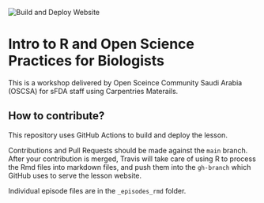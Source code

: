 ![Build and Deploy Website](https://github.com/datacarpentry/genomics-r-intro/workflows/Build%20and%20Deploy%20Website/badge.svg)

# Intro to R and Open Science Practices for Biologists

This is a workshop delivered by Open Sceince Community Saudi Arabia (OSCSA) for sFDA staff using Carpentries Materails.

## How to contribute?

This repository uses GitHub Actions to build and deploy the lesson.

Contributions and Pull Requests should be made against the `main` branch. After your contribution is merged, Travis will take care of using R to process the Rmd files into markdown files, and push them into the `gh-branch` which GitHub uses to serve the lesson website.

Individual episode files are in the `_episodes_rmd` folder.
